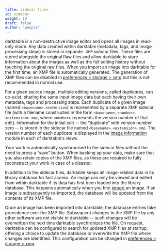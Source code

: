 ```yaml
---
title: sidecar files
id: sidecar
weight: 10
draft: false
author: "people"
---
```


darktable is a non-destructive image editor and opens all images in read-only mode. Any data created within darktable (metadata, tags, and image processing steps) is stored in separate `.XMP` _sidecar_ files. These files are stored alongside the original Raw files and allow darktable to store information about the images as well as the full editing history without touching the original raw files. When you import an image into darktable for the first time, an XMP file is automatically generated. The generation of XMP files can be disabled in [preferences > storage > xmp](../../preferences-settings/storage.md#xmp) but this is not recommended in normal use.

For a given source image, multiple editing versions, called _duplicates_, can co-exist, sharing the same input image data but each having their own metadata, tags and processing steps. Each duplicate of a given image (named `<basename>.<extension`) is represented by a separate XMP sidecar file (with a filename constructed in the form `<basename>_<number>.<extension>.xmp`, where `<number>` represents the version number of that edit). Information for the initial edit -- the “duplicate” with version number zero -- is stored in the sidecar file named `<basename>.<extension>.xmp`. The version number of each duplicate is displayed in the [image information](../../module-reference/utility-modules/shared/image-information.md) module in each of darktable's views.

Your work is automatically synchronised to the sidecar files without the need to press a “save” button. When backing up your data, make sure that you also retain copies of the XMP files, as these are required to fully reconstruct your work in case of a disaster.

In addition to the sidecar files, darktable keeps all image-related data in its library database for fast access. An image can only be viewed and edited from within darktable if its data has first been loaded into the library database. This happens automatically when you first [import](../../module-reference/utility-modules/lighttable/import.md) an image. If an image is subsequently re-imported, the database will be updated from the contents of its XMP file.

Once an image has been imported into darktable, the database entries take precedence over the XMP file. Subsequent changes to the XMP file by any other software are not visible to darktable -- such changes will be overwritten the next time darktable synchronizes the file. On request, darktable can be configured to search for updated XMP files at startup, offering a choice to update the database or overwrite the XMP file where changes are identified. This configuration can be changed in [preferences > storage > xmp](../../preferences-settings/storage.md#xmp).
